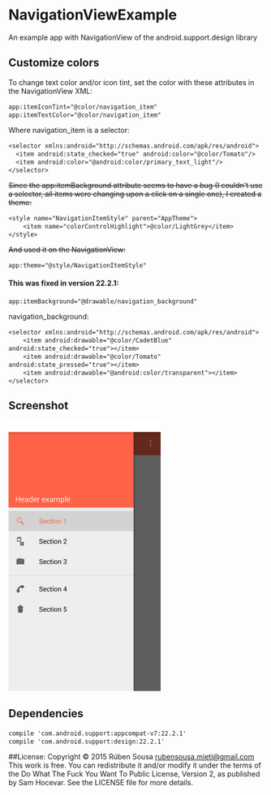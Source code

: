 # NavigationViewExample
An example app with NavigationView of the android.support.design library

## Customize colors

To change text color and/or icon tint, set the color with these attributes in the NavigationView XML:

    app:itemIconTint="@color/navigation_item"
    app:itemTextColor="@color/navigation_item"

Where navigation_item is a selector:

    <selector xmlns:android="http://schemas.android.com/apk/res/android">
      <item android:state_checked="true" android:color="@color/Tomato"/>
      <item android:color="@android:color/primary_text_light"/>
    </selector>

~~Since the app:itemBackground attribute seems to have a bug
(I couldn't use a selector, all items were changing upon a click on a single one),
I created a theme:~~

    <style name="NavigationItemStyle" parent="AppTheme">
        <item name="colorControlHighlight">@color/LightGrey</item>
    </style>

~~And used it on the NavigationView:~~

    app:theme="@style/NavigationItemStyle"
    
#### This was fixed in version 22.2.1:

    app:itemBackground="@drawable/navigation_background"

navigation_background:
    
    <selector xmlns:android="http://schemas.android.com/apk/res/android">
        <item android:drawable="@color/CadetBlue" android:state_checked="true"></item>
        <item android:drawable="@color/Tomato" android:state_pressed="true"></item>
        <item android:drawable="@android:color/transparent"></item>
    </selector>

## Screenshot
<img src="screenshots/navigationview.png" width="300">


## Dependencies

    compile 'com.android.support:appcompat-v7:22.2.1'
    compile 'com.android.support:design:22.2.1'


##License:
    Copyright © 2015 Rúben Sousa rubensousa.mieti@gmail.com 
    This work is free. You can redistribute it and/or modify it under the terms
    of the Do What The Fuck You Want To Public License, Version 2, as published by Sam Hocevar.
    See the LICENSE file for more details.
